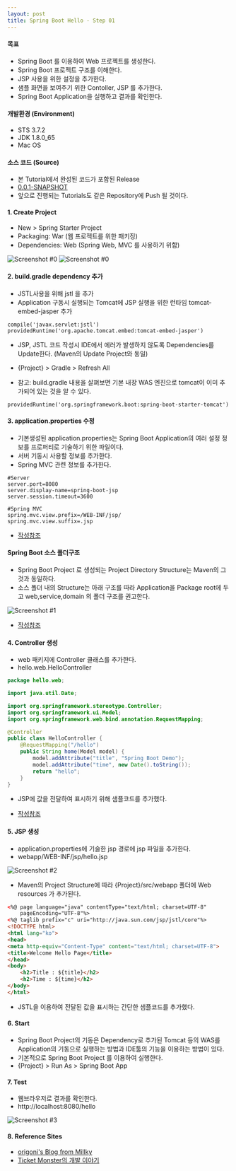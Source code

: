 ```yaml
---
layout: post
title: Spring Boot Hello - Step 01
---
```


#### 목표
* Spring Boot 를 이용하여 Web 프로젝트를 생성한다.
* Spring Boot 프로젝트 구조를 이해한다.
* JSP 사용을 위한 설정을 추가한다.
* 샘플 화면을 보여주기 위한 Contoller, JSP 를 추가한다.
* Spring Boot Application을 실행하고 결과를 확인한다.

#### 개발환경 (Environment)
* STS 3.7.2
* JDK 1.8.0_65
* Mac OS

#### 소스 코드 (Source)
* 본 Tutorial에서 완성된 코드가 포함된 Release
* [0.0.1-SNAPSHOT](https://github.com/wall72/SpringBootHello/releases/tag/0.0.1-SNAPSHOT "Spring Boot Hello - Step 01")
* 앞으로 진행되는 Tutorials도 같은 Repository에 Push 될 것이다.

#### 1. Create Project
* New > Spring Starter Project
* Packaging: War (웹 프로젝트를 위한 패키징)
* Dependencies: Web (Spring Web, MVC 를 사용하기 위함)

![Screenshot #0](https://github.com/wall72/wall72.github.io/blob/master/images/spring-boot-01.png?raw=true)
![Screenshot #0](https://github.com/wall72/wall72.github.io/blob/master/images/spring-boot-02.png?raw=true)

#### 2. build.gradle dependency 추가
* JSTL사용을 위해 jstl 을 추가
* Application 구동시 실행되는 Tomcat에 JSP 실행을 위한 런타임 tomcat-embed-jasper 추가

```
compile('javax.servlet:jstl')
providedRuntime('org.apache.tomcat.embed:tomcat-embed-jasper')
```

* JSP, JSTL 코드 작성시 IDE에서 에러가 발생하지 않도록 Dependencies를 Update한다. (Maven의 Update Project와 동일)
* {Project} > Gradle > Refresh All

* 참고: build.gradle 내용을 살펴보면 기본 내장 WAS 엔진으로 tomcat이 이미 추가되어 있는 것을 알 수 있다.

```
providedRuntime('org.springframework.boot:spring-boot-starter-tomcat')
```

#### 3. application.properties 수정
* 기본생성된 application.properties는 Spring Boot Application의 여러 설정 정보를 프로퍼티로 기술하기 위한 파일이다.
* 서버 기동시 사용할 정보를 추가한다.
* Spring MVC 관련 정보를 추가한다.

```
#Server
server.port=8080
server.display-name=spring-boot-jsp
server.session.timeout=3600

#Spring MVC
spring.mvc.view.prefix=/WEB-INF/jsp/
spring.mvc.view.suffix=.jsp
```

* [작성참조](https://docs.spring.io/spring-boot/docs/current/reference/html/common-application-properties.html "Common application properties")

#### Spring Boot 소스 폴더구조
* Spring Boot Project 로 생성되는 Project Directory Structure는 Maven의 그 것과 동일하다.
* 소스 폴더 내의 Structure는 아래 구조를 따라 Application을 Package root에 두고 web,service,domain 의 폴더 구조를 권고한다.

![Screenshot #1](https://github.com/wall72/wall72.github.io/blob/master/images/spring-boot-06.png?raw=true)

* [작성참조](http://docs.spring.io/spring-boot/docs/current-SNAPSHOT/reference/htmlsingle/#using-boot-locating-the-main-class "Locating the main application class")

#### 4. Controller 생성
* web 패키지에 Controller 클래스를 추가한다.
* hello.web.HelloController

```java
package hello.web;

import java.util.Date;

import org.springframework.stereotype.Controller;
import org.springframework.ui.Model;
import org.springframework.web.bind.annotation.RequestMapping;

@Controller
public class HelloController {
    @RequestMapping("/hello")
    public String home(Model model) {
        model.addAttribute("title", "Spring Boot Demo");
        model.addAttribute("time", new Date().toString());
        return "hello";
    }
}
```

* JSP에 값을 전달하여 표시하기 위해 샘플코드를 추가했다.

* [작성참조](http://docs.spring.io/spring/docs/current/spring-framework-reference/html/mvc.html "Web MVC framework")

#### 5. JSP 생성
* application.properties에 기술한 jsp 경로에 jsp 파일을 추가한다.
* webapp/WEB-INF/jsp/hello.jsp

![Screenshot #2](https://github.com/wall72/wall72.github.io/blob/master/images/spring-boot-04.png?raw=true)

* Maven의 Project Structure에 따라 {Project}/src/webapp 폴더에 Web resources 가 추가된다.

```html
<%@ page language="java" contentType="text/html; charset=UTF-8"
    pageEncoding="UTF-8"%>
<%@ taglib prefix="c" uri="http://java.sun.com/jsp/jstl/core"%>
<!DOCTYPE html>
<html lang="ko">
<head>
<meta http-equiv="Content-Type" content="text/html; charset=UTF-8">
<title>Welcome Hello Page</title>
</head>
<body>
    <h2>Title : ${title}</h2>
    <h2>Time : ${time}</h2>
</body>
</html>
```

* JSTL을 이용하여 전달된 값을 표시하는 간단한 샘플코드를 추가했다.

#### 6. Start
* Spring Boot Project의 기동은 Dependency로 추가된 Tomcat 등의 WAS를 Application의 기동으로 실행하는 방법과 IDE툴의 기능을 이용하는 방법이 있다.
* 기본적으로 Spring Boot Project 를 이용하여 실행한다.
* {Project} > Run As > Spring Boot App

#### 7. Test
* 웹브라우저로 결과를 확인한다.
* http://localhost:8080/hello

![Screenshot #3](https://github.com/wall72/wall72.github.io/blob/master/images/spring-boot-05.png?raw=true)

#### 8. Reference Sites
* [origoni's Blog from Millky](http://millky.com/@origoni/post/1100 "STS로 Spring Boot 웹 프로젝트 시작하기")
* [Ticket Monster의 개발 이야기](http://tmondev.blog.me/220596351807 "웹 프로젝트의 간편한 시작, Spring Boot 와 데모 프로젝트")
